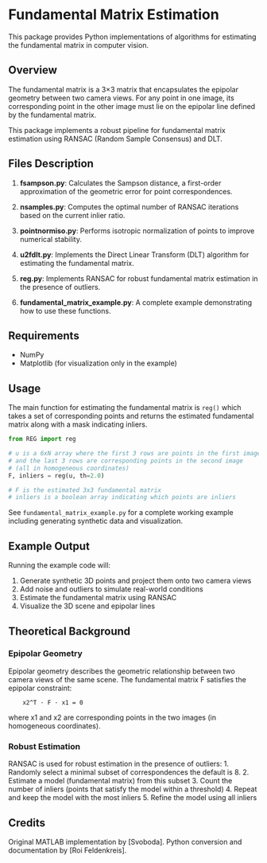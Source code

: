 # Fundamental Matrix Estimation

This package provides Python implementations of algorithms for estimating the fundamental matrix in computer vision.

## Overview

The fundamental matrix is a 3×3 matrix that encapsulates the epipolar geometry between two camera views. For any point in one image, its corresponding point in the other image must lie on the epipolar line defined by the fundamental matrix.

This package implements a robust pipeline for fundamental matrix estimation using RANSAC (Random Sample Consensus) and DLT.

## Files Description

1. **fsampson.py**: Calculates the Sampson distance, a first-order approximation of the geometric error for point correspondences.

2. **nsamples.py**: Computes the optimal number of RANSAC iterations based on the current inlier ratio.

3. **pointnormiso.py**: Performs isotropic normalization of points to improve numerical stability.

4. **u2fdlt.py**: Implements the Direct Linear Transform (DLT) algorithm for estimating the fundamental matrix.

5. **reg.py**: Implements RANSAC for robust fundamental matrix estimation in the presence of outliers.

6. **fundamental_matrix_example.py**: A complete example demonstrating how to use these functions.

## Requirements

- NumPy
- Matplotlib (for visualization only in the example)

## Usage

The main function for estimating the fundamental matrix is `reg()` which takes a set of corresponding points and returns the estimated fundamental matrix along with a mask indicating inliers.

```python
from REG import reg

# u is a 6xN array where the first 3 rows are points in the first image
# and the last 3 rows are corresponding points in the second image
# (all in homogeneous coordinates)
F, inliers = reg(u, th=2.0)

# F is the estimated 3x3 fundamental matrix
# inliers is a boolean array indicating which points are inliers
```

See `fundamental_matrix_example.py` for a complete working example including generating synthetic data and visualization.

## Example Output

Running the example code will:
1. Generate synthetic 3D points and project them onto two camera views
2. Add noise and outliers to simulate real-world conditions
3. Estimate the fundamental matrix using RANSAC
4. Visualize the 3D scene and epipolar lines

## Theoretical Background

### Epipolar Geometry

Epipolar geometry describes the geometric relationship between two camera views of the same scene. The fundamental matrix F satisfies the epipolar constraint:

```
	x2^T · F · x1 = 0
```

where x1 and x2 are corresponding points in the two images (in homogeneous coordinates).

### Robust Estimation

RANSAC is used for robust estimation in the presence of outliers:
	1. Randomly select a minimal subset of correspondences the default is 8.
	2. Estimate a model (fundamental matrix) from this subset
	3. Count the number of inliers (points that satisfy the model within a threshold)
	4. Repeat and keep the model with the most inliers
	5. Refine the model using all inliers

## Credits

Original MATLAB implementation by [Svoboda]. Python conversion and documentation by [Roi Feldenkreis].